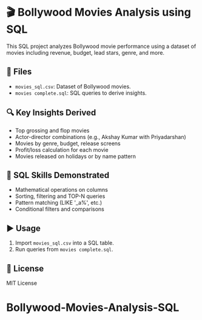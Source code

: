 # 🎬 Bollywood Movies Analysis using SQL

This SQL project analyzes Bollywood movie performance using a dataset of movies including revenue, budget, lead stars, genre, and more.

## 📁 Files
- `movies_sql.csv`: Dataset of Bollywood movies.
- `movies complete.sql`: SQL queries to derive insights.

## 🔍 Key Insights Derived
- Top grossing and flop movies
- Actor-director combinations (e.g., Akshay Kumar with Priyadarshan)
- Movies by genre, budget, release screens
- Profit/loss calculation for each movie
- Movies released on holidays or by name pattern

## 🧠 SQL Skills Demonstrated
- Mathematical operations on columns
- Sorting, filtering and TOP-N queries
- Pattern matching (LIKE '_a%', etc.)
- Conditional filters and comparisons

## ▶️ Usage
1. Import `movies_sql.csv` into a SQL table.
2. Run queries from `movies complete.sql`.


## 📄 License
MIT License
# Bollywood-Movies-Analysis-SQL

